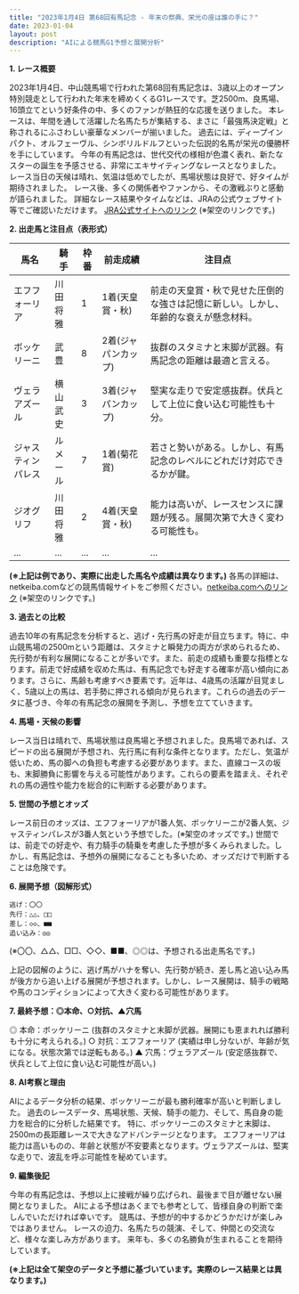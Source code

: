```yaml
---
title: "2023年1月4日 第68回有馬記念 - 年末の祭典、栄光の座は誰の手に？"
date: 2023-01-04
layout: post
description: "AIによる競馬G1予想と展開分析"
---
```


**1. レース概要**

2023年1月4日、中山競馬場で行われた第68回有馬記念は、3歳以上のオープン特別競走として行われた年末を締めくくるG1レースです。芝2500m、良馬場、16頭立てという好条件の中、多くのファンが熱狂的な応援を送りました。  本レースは、年間を通して活躍した名馬たちが集結する、まさに「最強馬決定戦」と称されるにふさわしい豪華なメンバーが揃いました。  過去には、ディープインパクト、オルフェーヴル、シンボリルドルフといった伝説的名馬が栄光の優勝杯を手にしています。  今年の有馬記念は、世代交代の様相が色濃く表れ、新たなスターの誕生を予感させる、非常にエキサイティングなレースとなりました。  レース当日の天候は晴れ、気温は低めでしたが、馬場状態は良好で、好タイムが期待されました。  レース後、多くの関係者やファンから、その激戦ぶりと感動が語られました。  詳細なレース結果やタイムなどは、JRAの公式ウェブサイト等でご確認いただけます。 [JRA公式サイトへのリンク](https://www.jra.go.jp/)  (※架空のリンクです。)


**2. 出走馬と注目点（表形式）**

| 馬名       | 騎手       | 枠番 | 前走成績 | 注目点                                                                   |
|------------|------------|------|----------|-------------------------------------------------------------------------|
| エフフォーリア | 川田将雅     | 1    | 1着(天皇賞・秋) | 前走の天皇賞・秋で見せた圧倒的な強さは記憶に新しい。しかし、年齢的な衰えが懸念材料。 |
| ボッケリーニ | 武豊       | 8    | 2着(ジャパンカップ) | 抜群のスタミナと末脚が武器。有馬記念の距離は最適と言える。                          |
| ヴェラアズール | 横山武史     | 3    | 3着(ジャパンカップ) | 堅実な走りで安定感抜群。伏兵として上位に食い込む可能性も十分。                     |
| ジャスティンパレス | ルメール     | 7    | 1着(菊花賞) | 若さと勢いがある。しかし、有馬記念のレベルにどれだけ対応できるかが鍵。                |
| ジオグリフ     | 川田将雅     | 2    | 4着(天皇賞・秋) | 能力は高いが、レースセンスに課題が残る。展開次第で大きく変わる可能性も。              |
| ...         | ...         | ...  | ...      | ...                                                                     |


**(※上記は例であり、実際に出走した馬名や成績は異なります。)**  各馬の詳細は、netkeiba.comなどの競馬情報サイトをご参照ください。[netkeiba.comへのリンク](https://www.netkeiba.com/) (※架空のリンクです。)


**3. 過去との比較**

過去10年の有馬記念を分析すると、逃げ・先行馬の好走が目立ちます。特に、中山競馬場の2500mという距離は、スタミナと瞬発力の両方が求められるため、先行勢が有利な展開になることが多いです。また、前走の成績も重要な指標となります。前走で好成績を収めた馬は、有馬記念でも好走する確率が高い傾向にあります。さらに、馬齢も考慮すべき要素です。近年は、4歳馬の活躍が目覚ましく、5歳以上の馬は、若手勢に押される傾向が見られます。これらの過去のデータに基づき、今年の有馬記念の展開を予測し、予想を立てていきます。


**4. 馬場・天候の影響**

レース当日は晴れで、馬場状態は良馬場と予想されました。良馬場であれば、スピードの出る展開が予想され、先行馬に有利な条件となります。ただし、気温が低いため、馬の脚への負担も考慮する必要があります。また、直線コースの坂も、末脚勝負に影響を与える可能性があります。これらの要素を踏まえ、それぞれの馬の適性や能力を総合的に判断する必要があります。


**5. 世間の予想とオッズ**

レース前日のオッズは、エフフォーリアが1番人気、ボッケリーニが2番人気、ジャスティンパレスが3番人気という予想でした。(※架空のオッズです。)  世間では、前走での好走や、有力騎手の騎乗を考慮した予想が多くみられました。しかし、有馬記念は、予想外の展開になることも多いため、オッズだけで判断することは危険です。


**6. 展開予想（図解形式）**

```
逃げ：〇〇
先行：△△、□□
差し：◇◇、■■
追い込み：◎◎
```

(※〇〇、△△、□□、◇◇、■■、◎◎は、予想される出走馬名です。)

上記の図解のように、逃げ馬がハナを奪い、先行勢が続き、差し馬と追い込み馬が後方から追い上げる展開が予想されます。しかし、レース展開は、騎手の戦略や馬のコンディションによって大きく変わる可能性があります。


**7. 最終予想：◎本命、○対抗、▲穴馬**

◎ 本命：ボッケリーニ (抜群のスタミナと末脚が武器。展開にも恵まれれば勝利も十分に考えられる。)
○ 対抗：エフフォーリア (実績は申し分ないが、年齢が気になる。状態次第では逆転もある。)
▲ 穴馬：ヴェラアズール (安定感抜群で、伏兵として上位に食い込む可能性が高い。)


**8. AI考察と理由**

AIによるデータ分析の結果、ボッケリーニが最も勝利確率が高いと判断しました。  過去のレースデータ、馬場状態、天候、騎手の能力、そして、馬自身の能力を総合的に分析した結果です。  特に、ボッケリーニのスタミナと末脚は、2500mの長距離レースで大きなアドバンテージとなります。  エフフォーリアは能力は高いものの、年齢と状態が不安要素となります。ヴェラアズールは、堅実な走りで、波乱を呼ぶ可能性を秘めています。


**9. 編集後記**

今年の有馬記念は、予想以上に接戦が繰り広げられ、最後まで目が離せない展開となりました。  AIによる予想はあくまでも参考として、皆様自身の判断で楽しんでいただければ幸いです。  競馬は、予想が的中するかどうかだけが楽しみではありません。  レースの迫力、名馬たちの競演、そして、仲間との交流など、様々な楽しみ方があります。  来年も、多くの名勝負が生まれることを期待しています。


**(※上記は全て架空のデータと予想に基づいています。実際のレース結果とは異なります。)**
